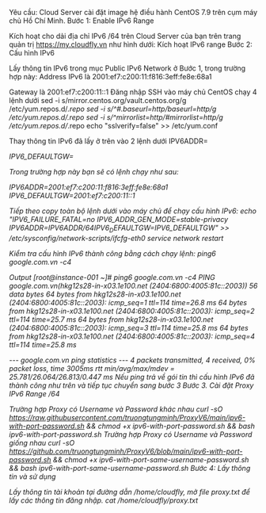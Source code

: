 Yêu cầu: Cloud Server cài đặt image hệ điều hành CentOS 7.9 trên cụm máy chủ Hồ Chí Minh.
Bước 1: Enable IPv6 Range

Kích hoạt cho dải địa chỉ IPv6 /64 trên Cloud Server của bạn trên trang quản trị https://my.cloudfly.vn như hình dưới: Kích hoạt IPv6 range
Bước 2: Cấu hình IPv6

Lấy thông tin IPv6 trong mục Public IPv6 Network ở Bước 1, trong trường hợp này:
Address IPv6 là 2001:ef7:c200:11:f816:3eff:fe8e:68a1

Gateway là 2001:ef7:c200:11::1
Đăng nhập SSH vào máy chủ CentOS chạy 4 lệnh dưới
sed -i s/mirror.centos.org/vault.centos.org/g /etc/yum.repos.d/*.repo
sed -i s/^#.*baseurl=http/baseurl=http/g /etc/yum.repos.d/*.repo
sed -i s/^mirrorlist=http/#mirrorlist=http/g /etc/yum.repos.d/*.repo
echo "sslverify=false" >> /etc/yum.conf

Thay thông tin IPv6 đã lấy ở trên vào 2 lệnh dưới
IPV6ADDR=<Address IPv6>
IPV6_DEFAULTGW=<Gateway>

Trong trường hợp này bạn sẽ có lệnh chạy như sau:

IPV6ADDR=2001:ef7:c200:11:f816:3eff:fe8e:68a1
IPV6_DEFAULTGW=2001:ef7:c200:11::1

Tiếp theo copy toàn bộ lệnh dưới vào máy chủ để chạy cấu hình IPv6:
echo "IPV6_FAILURE_FATAL=no
IPV6_ADDR_GEN_MODE=stable-privacy
IPV6ADDR=$IPV6ADDR/64
IPV6_DEFAULTGW=$IPV6_DEFAULTGW" >> /etc/sysconfig/network-scripts/ifcfg-eth0
service network restart

Kiểm tra cấu hình IPv6 thành công bằng cách chạy lệnh:
ping6 google.com.vn -c4

Output
[root@instance-001 ~]# ping6 google.com.vn -c4
PING google.com.vn(hkg12s28-in-x03.1e100.net (2404:6800:4005:81c::2003)) 56 data bytes
64 bytes from hkg12s28-in-x03.1e100.net (2404:6800:4005:81c::2003): icmp_seq=1 ttl=114 time=26.8 ms
64 bytes from hkg12s28-in-x03.1e100.net (2404:6800:4005:81c::2003): icmp_seq=2 ttl=114 time=25.7 ms
64 bytes from hkg12s28-in-x03.1e100.net (2404:6800:4005:81c::2003): icmp_seq=3 ttl=114 time=25.8 ms
64 bytes from hkg12s28-in-x03.1e100.net (2404:6800:4005:81c::2003): icmp_seq=4 ttl=114 time=25.8 ms

--- google.com.vn ping statistics ---
4 packets transmitted, 4 received, 0% packet loss, time 3005ms
rtt min/avg/max/mdev = 25.781/26.064/26.813/0.447 ms
Nếu ping trả về gói tin thì cấu hình IPv6 đã thành công như trên và tiếp tục chuyển sang bước 3
Bước 3. Cài đặt Proxy IPv6 Range /64

Trường hợp Proxy có Username và Password khác nhau
curl -sO https://raw.githubusercontent.com/truongtungminh/ProxyV6/main/ipv6-with-port-password.sh && chmod +x ipv6-with-port-password.sh && bash ipv6-with-port-password.sh
Trường hợp Proxy có Username và Password giống nhau
curl -sO https://github.com/truongtungminh/ProxyV6/blob/main/ipv6-with-port-password.sh && chmod +x ipv6-with-port-same-username-password.sh && bash ipv6-with-port-same-username-password.sh
Bước 4: Lấy thông tin và sử dụng

Lấy thông tin tài khoản tại đường dẫn /home/cloudfly, mở file proxy.txt để lấy các thông tin đăng nhập.
cat /home/cloudfly/proxy.txt
